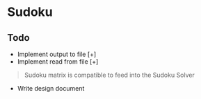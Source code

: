 # Sudoku

## Todo
* Implement output to file [+]
* Implement read from file [+]
> Sudoku matrix is compatible to feed into the Sudoku Solver
* Write design document


